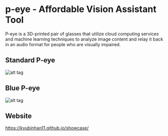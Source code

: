 # p-eye - Affordable Vision Assistant Tool

P-eye is a 3D-printed pair of glasses that utilize cloud computing services and machine learning techniques to analyze image content and relay it back in an audio format for people who are visually impaired.


## Standard P-eye
![alt tag](https://github.com/kyubinhan11/p-eye/blob/master/pictures/redpeye.png)


## Blue P-eye
![alt tag](https://github.com/kyubinhan11/p-eye/blob/master/pictures/bluepeye.png)


## Website
https://kyubinhan11.github.io/showcase/
